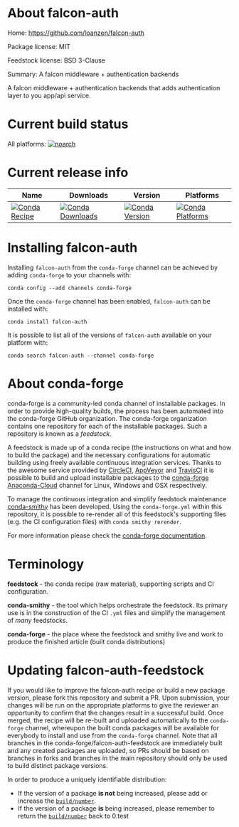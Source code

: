 About falcon-auth
=================

Home: https://github.com/loanzen/falcon-auth

Package license: MIT

Feedstock license: BSD 3-Clause

Summary: A falcon middleware + authentication backends

A falcon middleware + authentication backends that adds authentication
layer to you app/api service.


Current build status
====================

All platforms:
[![noarch](https://img.shields.io/circleci/project/github/conda-forge/falcon-auth-feedstock/master.svg?label=noarch)](https://circleci.com/gh/conda-forge/falcon-auth-feedstock)

Current release info
====================

| Name | Downloads | Version | Platforms |
| --- | --- | --- | --- |
| [![Conda Recipe](https://img.shields.io/badge/recipe-falcon--auth-green.svg)](https://anaconda.org/conda-forge/falcon-auth) | [![Conda Downloads](https://img.shields.io/conda/dn/conda-forge/falcon-auth.svg)](https://anaconda.org/conda-forge/falcon-auth) | [![Conda Version](https://img.shields.io/conda/vn/conda-forge/falcon-auth.svg)](https://anaconda.org/conda-forge/falcon-auth) | [![Conda Platforms](https://img.shields.io/conda/pn/conda-forge/falcon-auth.svg)](https://anaconda.org/conda-forge/falcon-auth) |

Installing falcon-auth
======================

Installing `falcon-auth` from the `conda-forge` channel can be achieved by adding `conda-forge` to your channels with:

```
conda config --add channels conda-forge
```

Once the `conda-forge` channel has been enabled, `falcon-auth` can be installed with:

```
conda install falcon-auth
```

It is possible to list all of the versions of `falcon-auth` available on your platform with:

```
conda search falcon-auth --channel conda-forge
```


About conda-forge
=================

conda-forge is a community-led conda channel of installable packages.
In order to provide high-quality builds, the process has been automated into the
conda-forge GitHub organization. The conda-forge organization contains one repository
for each of the installable packages. Such a repository is known as a *feedstock*.

A feedstock is made up of a conda recipe (the instructions on what and how to build
the package) and the necessary configurations for automatic building using freely
available continuous integration services. Thanks to the awesome service provided by
[CircleCI](https://circleci.com/), [AppVeyor](http://www.appveyor.com/)
and [TravisCI](https://travis-ci.org/) it is possible to build and upload installable
packages to the [conda-forge](https://anaconda.org/conda-forge)
[Anaconda-Cloud](http://docs.anaconda.org/) channel for Linux, Windows and OSX respectively.

To manage the continuous integration and simplify feedstock maintenance
[conda-smithy](http://github.com/conda-forge/conda-smithy) has been developed.
Using the ``conda-forge.yml`` within this repository, it is possible to re-render all of
this feedstock's supporting files (e.g. the CI configuration files) with ``conda smithy rerender``.

For more information please check the [conda-forge documentation](https://conda-forge.org/docs/).

Terminology
===========

**feedstock** - the conda recipe (raw material), supporting scripts and CI configuration.

**conda-smithy** - the tool which helps orchestrate the feedstock.
                   Its primary use is in the construction of the CI ``.yml`` files
                   and simplify the management of *many* feedstocks.

**conda-forge** - the place where the feedstock and smithy live and work to
                  produce the finished article (built conda distributions)


Updating falcon-auth-feedstock
==============================

If you would like to improve the falcon-auth recipe or build a new
package version, please fork this repository and submit a PR. Upon submission,
your changes will be run on the appropriate platforms to give the reviewer an
opportunity to confirm that the changes result in a successful build. Once
merged, the recipe will be re-built and uploaded automatically to the
`conda-forge` channel, whereupon the built conda packages will be available for
everybody to install and use from the `conda-forge` channel.
Note that all branches in the conda-forge/falcon-auth-feedstock are
immediately built and any created packages are uploaded, so PRs should be based
on branches in forks and branches in the main repository should only be used to
build distinct package versions.

In order to produce a uniquely identifiable distribution:
 * If the version of a package **is not** being increased, please add or increase
   the [``build/number``](http://conda.pydata.org/docs/building/meta-yaml.html#build-number-and-string).
 * If the version of a package **is** being increased, please remember to return
   the [``build/number``](http://conda.pydata.org/docs/building/meta-yaml.html#build-number-and-string)
   back to 0.test

